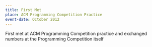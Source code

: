 ```yaml
---
title: First Met
place: ACM Programming Competition Practice
event-date: October 2012
---
```

First met at ACM Programming Competition practice and exchanged numbers at the Programming Competition itself
